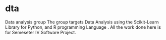 # dta
Data analysis group
The group targets Data Analysis using the Scikit-Learn Library for Python, and R programming Language . All the work done here is for Semeseter IV Software Project.

